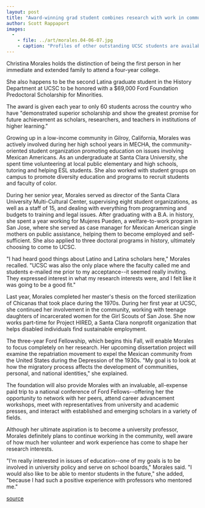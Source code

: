 ```yaml
---
layout: post
title: "Award-winning grad student combines research with work in community"
author: Scott Rappaport
images:
  -
    - file: ../art/morales.04-06-07.jpg
    - caption: "Profiles of other outstanding UCSC students are available online at http://www.ucsc.edu/students/profiles/"
---
```


Christina Morales holds the distinction of being the first person in her immediate and extended family to attend a four-year college.

She also happens to be the second Latina graduate student in the History Department at UCSC to be honored with a $69,000 Ford Foundation Predoctoral Scholarship for Minorities.

The award is given each year to only 60 students across the country who have "demonstrated superior scholarship and show the greatest promise for future achievement as scholars, researchers, and teachers in institutions of higher learning."  

Growing up in a low-income community in Gilroy, California, Morales was actively involved during her high school years in MECHA, the community-oriented student organization promoting education on issues involving Mexican Americans. As an undergraduate at Santa Clara University, she spent time volunteering at local public elementary and high schools, tutoring and helping ESL students. She also worked with student groups on campus to promote diversity education and programs to recruit students and faculty of color.   

During her senior year, Morales served as director of the Santa Clara University Multi-Cultural Center, supervising eight student organizations, as well as a staff of 15, and dealing with everything from programming and budgets to training and legal issues. After graduating with a B.A. in history, she spent a year working for Mujeres Pueden, a welfare-to-work program in San Jose, where she served as case manager for Mexican American single mothers on public assistance, helping them to become employed and self-sufficient. She also applied to three doctoral programs in history, ultimately choosing to come to UCSC.   

"I had heard good things about Latino and Latina scholars here," Morales recalled. "UCSC was also the only place where the faculty called me and students e-mailed me prior to my acceptance--it seemed really inviting. They expressed interest in what my research interests were, and I felt like it was going to be a good fit."  

Last year, Morales completed her master's thesis on the forced sterilization of Chicanas that took place during the 1970s. During her first year at UCSC, she continued her involvement in the community, working with teenage daughters of incarcerated women for the Girl Scouts of San Jose. She now works part-time for Project HIRED, a Santa Clara nonprofit organization that helps disabled individuals find sustainable employment.  

The three-year Ford Fellowship, which begins this Fall, will enable Morales to focus completely on her research. Her upcoming dissertation project will examine the repatriation movement to expel the Mexican community from the United States during the Depression of the 1930s. "My goal is to look at how the migratory process affects the development of communities, personal, and national identities," she explained.  

The foundation will also provide Morales with an invaluable, all-expense paid trip to a national conference of Ford Fellows--offering her the opportunity to network with her peers, attend career advancement workshops, meet with representatives from university and academic presses, and interact with established and emerging scholars in a variety of fields.  

Although her ultimate aspiration is to become a university professor, Morales definitely plans to continue working in the community, well aware of how much her volunteer and work experience has come to shape her research interests.   

"I'm really interested in issues of education--one of my goals is to be involved in university policy and serve on school boards," Morales said. "I would also like to be able to mentor students in the future," she added, "because I had such a positive experience with professors who mentored me."  

[source](http://www1.ucsc.edu/currents/03-04/06-14/morales.html "Permalink to morales")
